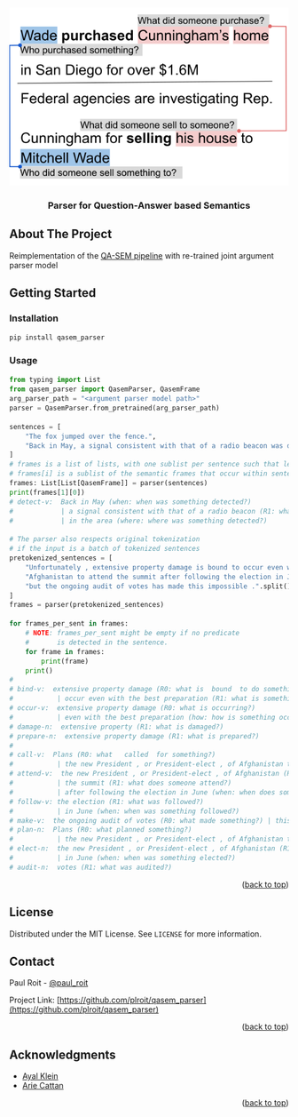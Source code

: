 <!-- Improved compatibility of back to top link: See: https://github.com/othneildrew/Best-README-Template/pull/73 -->
<a name="readme-top"></a>

<!-- PROJECT SHIELDS -->
<!--
*** I'm using markdown "reference style" links for readability.
*** Reference links are enclosed in brackets [ ] instead of parentheses ( ).
*** See the bottom of this document for the declaration of the reference variables
*** for contributors-url, forks-url, etc. This is an optional, concise syntax you may use.
*** https://www.markdownguide.org/basic-syntax/#reference-style-links
-->



<!-- PROJECT LOGO -->
<br />
<div align="center">
  <a href="https://github.com/plroit/qasem_parser">
    <!-- This image was used originally in the paper: https://aclanthology.org/2021.emnlp-main.778.pdf -->
    <img src="images/logo.svg" alt="Logo">
  </a>

<h3 align="center">Parser for Question-Answer based Semantics</h3>
</div>



<!-- ABOUT THE PROJECT -->
## About The Project

Reimplementation of the [QA-SEM pipeline](https://github.com/kleinay/QASem/) with re-trained joint argument parser model

<!-- GETTING STARTED -->
## Getting Started

### Installation
   ```sh
   pip install qasem_parser
   ```

<!-- USAGE EXAMPLES -->
### Usage
```python
from typing import List
from qasem_parser import QasemParser, QasemFrame
arg_parser_path = "<argument parser model path>"
parser = QasemParser.from_pretrained(arg_parser_path)

sentences = [
    "The fox jumped over the fence.",
    "Back in May, a signal consistent with that of a radio beacon was detected in the area, but nothing turned up that helped with the search."
]
# frames is a list of lists, with one sublist per sentence such that len(frames) == len(sentences)  
# frames[i] is a sublist of the semantic frames that occur within sentence[i] 
frames: List[List[QasemFrame]] = parser(sentences)
print(frames[1][0])
# detect-v:  Back in May (when: when was something detected?) 
#            | a signal consistent with that of a radio beacon (R1: what was detected?) 
#            | in the area (where: where was something detected?) 

# The parser also respects original tokenization
# if the input is a batch of tokenized sentences  
pretokenized_sentences = [
    "Unfortunately , extensive property damage is bound to occur even with the best preparation .".split(),
    "Afghanistan to attend the summit after following the election in June , "
    "but the ongoing audit of votes has made this impossible .".split()
]
frames = parser(pretokenized_sentences)

for frames_per_sent in frames:
    # NOTE: frames_per_sent might be empty if no predicate 
    #       is detected in the sentence.
    for frame in frames:
        print(frame)
    print()        
# 
# bind-v:  extensive property damage (R0: what is  bound  to do something?) 
#           | occur even with the best preparation (R1: what is something bound  to do?)
# occur-v:  extensive property damage (R0: what is occurring?)
#           | even with the best preparation (how: how is something occurring?)
# damage-n:  extensive property (R1: what is damaged?)
# prepare-n:  extensive property damage (R1: what is prepared?)
#
# call-v:  Plans (R0: what   called  for something?)
#           | the new President , or President-elect , of Afghanistan to attend the summit after following the election in June (R1: what did something call for?)
# attend-v:  the new President , or President-elect , of Afghanistan (R0: who attends something?) 
#           | the summit (R1: what does someone attend?) 
#           | after following the election in June (when: when does someone attend something?)
# follow-v: the election (R1: what was followed?) 
#           | in June (when: when was something followed?)
# make-v:  the ongoing audit of votes (R0: what made something?) | this impossible (R1: what did something make?)
# plan-n:  Plans (R0: what planned something?) 
#           | the new President , or President-elect , of Afghanistan to attend the summit after following the election in June , but the ongoing audit of votes has made this impossible (R1: what did something plan?)
# elect-n:  the new President , or President-elect , of Afghanistan (R1: what was elected?) 
#           | in June (when: when was something elected?)
# audit-n:  votes (R1: what was audited?)
```

<p align="right">(<a href="#readme-top">back to top</a>)</p>



<!-- ROADMAP 
## Roadmap

- [ ] Feature 1
- [ ] Feature 2
- [ ] Feature 3
    - [ ] Nested Feature
See the [open issues](https://github.com/github_username/repo_name/issues) for a full list of proposed features (and known issues).
-->


<!-- LICENSE -->
## License

Distributed under the MIT License. See `LICENSE` for more information.


<!-- CONTACT -->
## Contact

Paul Roit - [@paul_roit](https://twitter.com/paul_roit)

Project Link: [https://github.com/plroit/qasem_parser](https://github.com/plroit/qasem_parser)

<p align="right">(<a href="#readme-top">back to top</a>)</p>



<!-- ACKNOWLEDGMENTS -->
## Acknowledgments

* [Ayal Klein](https://github.com/kleinay)
* [Arie Cattan](https://ariecattan.github.io/)

<p align="right">(<a href="#readme-top">back to top</a>)</p>



<!-- MARKDOWN LINKS & IMAGES -->
<!-- https://www.markdownguide.org/basic-syntax/#reference-style-links -->
[contributors-shield]: https://img.shields.io/github/contributors/github_username/repo_name.svg?style=for-the-badge
[contributors-url]: https://github.com/github_username/repo_name/graphs/contributors
[forks-shield]: https://img.shields.io/github/forks/github_username/repo_name.svg?style=for-the-badge
[forks-url]: https://github.com/github_username/repo_name/network/members
[stars-shield]: https://img.shields.io/github/stars/github_username/repo_name.svg?style=for-the-badge
[stars-url]: https://github.com/github_username/repo_name/stargazers
[issues-shield]: https://img.shields.io/github/issues/github_username/repo_name.svg?style=for-the-badge
[issues-url]: https://github.com/github_username/repo_name/issues
[license-shield]: https://img.shields.io/github/license/github_username/repo_name.svg?style=for-the-badge
[license-url]: https://github.com/github_username/repo_name/blob/master/LICENSE.txt

